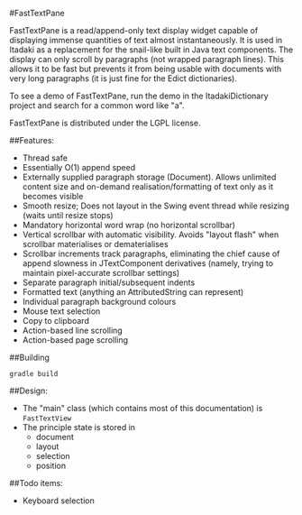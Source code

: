 #FastTextPane

FastTextPane is a read/append-only text display widget capable of displaying immense quantities of text almost instantaneously. It is used in Itadaki as a replacement for the snail-like built in Java text components. The display can only scroll by paragraphs (not wrapped paragraph lines). This allows it to be fast but prevents it from being usable with documents with very long paragraphs (it is just fine for the Edict dictionaries).

To see a demo of FastTextPane, run the demo in the ItadakiDictionary project and search for a common word like "a".

FastTextPane is distributed under the LGPL license.

##Features:

* Thread safe
* Essentially O(1) append speed
* Externally supplied paragraph storage (Document). Allows unlimited content size and on-demand realisation/formatting of text only as it becomes visible
* Smooth resize; Does not layout in the Swing event thread while resizing (waits until resize stops)
* Mandatory horizontal word wrap (no horizontal scrollbar)
* Vertical scrollbar with automatic visibility. Avoids "layout flash" when scrollbar materialises or dematerialises
* Scrollbar increments track paragraphs, eliminating the chief cause of append slowness in JTextComponent derivatives (namely, trying to maintain pixel-accurate scrollbar settings)
* Separate paragraph initial/subsequent indents
* Formatted text (anything an AttributedString can represent)
* Individual paragraph background colours
* Mouse text selection
* Copy to clipboard
* Action-based line scrolling
* Action-based page scrolling

##Building

    gradle build

##Design:

* The "main" class (which contains most of this documentation) is `FastTextView`
* The principle state is stored in
    * document
    * layout
    * selection
    * position

##Todo items:

* Keyboard selection
